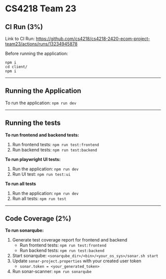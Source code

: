 # CS4218 Team 23

## CI Run (3%)

Link to CI Run: https://github.com/cs4218/cs4218-2420-ecom-project-team23/actions/runs/13234945878

Before running the application:

```
npm i
cd client/
npm i
```

---

## Running the Application

To run the application: `npm run dev`

---

## Running the tests

**To run frontend and backend tests:**

1. Run frontend tests: `npm run test:frontend`
2. Run backend tests: `npm run test:backend`

**To run playwright UI tests:**

1. Run the application: `npm run dev`
2. Run UI test: `npm run test:ui`

**To run all tests**

1. Run the application: `npm run dev`
2. Run all tests: `npm run test`

---

## Code Coverage (2%)

**To run sonarqube:**

1. Generate test coverage report for frontend and backend
   - Run frontend tests: `npm run test:frontend`
   - Run backend tests: `npm run test:backend`
2. Start sonarqube: `<sonarqube_dir>/<bin>/<your_os_sys>/sonar.sh start`
3. Update `sonar-project.properties` with your created user token
   - `sonar.token = <your_generated_token>`
4. Run sonar-scanner: `npm run sonarqube`
